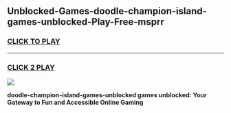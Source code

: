 
## Unblocked-Games-doodle-champion-island-games-unblocked-Play-Free-msprr
<h3>
<a href="https://premium76.site?title=doodle-champion-island-games-unblocked&ref=15A">CLICK TO PLAY</a></h3>
<hr>

<h3>
<a href="https://premium76.site?title=doodle-champion-island-games-unblocked&ref=15A">CLICK 2 PLAY</a>
  
</h3>

<a href="https://premium76.site?title=doodle-champion-island-games-unblocked&ref=15A"><img src="https://clearcache.store/games.png"></a>


**doodle-champion-island-games-unblocked games unblocked: Your Gateway to Fun and Accessible Online Gaming**
